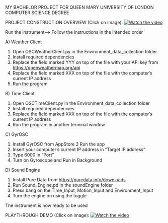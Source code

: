 MY BACHELOR PROJECT FOR QUEEN MARY UNIVERSITY OF LONDON COMPUTER SCIENCE DEGREE

PROJECT CONSTRUCTION OVERVIEW (Click on image):
[![Watch the video](https://img.youtube.com/vi/osoEanJy1pE/maxresdefault.jpg)](https://www.youtube.com/watch?v=osoEanJy1pE)

Run the instrument–>
Follow the instructions in the intended order

A) Weather Client
1. Open OSCWeatherClient.py in the Environment_data_collection folder
2. Install required dependencies 
3. Replace the field marked YYY on top of the file with your API key from https://openweathermap.org/api
4. Replace the field marked XXX on top of the file with the computer’s current IP address
5. Run the program


B) Time Client
1. Open OSCTimeClient.py in the Environment_data_collection folder
2. Install required dependencies 
3. Replace the field marked XXX on top of the file with the computer’s current IP address
4. Run the program in another terminal window


C) GyrOSC
1. Install GyrOSC from AppStore 
2 Run the app
3. Insert your computer’s current IP address in “Target IP address”
4. Type 6000 in “Port”
5. Turn on Gyroscope and Run in Background

D) Sound Engine
1. Install Pure Data from https://puredata.info/downloads
2. Run Sound_Engine.pd in the soundEngine folder
3. Press bang on the Time_Input, Motion_Input and Environment_Input
4. Turn the engine on using the toggle

The instrument is now ready to be used

PLAYTHROUGH DEMO (Click on image):
[![Watch the video](https://img.youtube.com/vi/12AitBk8yDo/maxresdefault.jpg)](https://www.youtube.com/watch?v=12AitBk8yDo)


